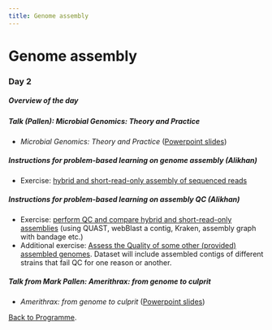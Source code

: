 ```yaml
---
title: Genome assembly
---
```


# Genome assembly

###  Day 2

#####  Overview of the day

#####  Talk (Pallen):  *Microbial Genomics: Theory and Practice*

  -  _Microbial Genomics: Theory and Practice_ ([Powerpoint slides](https://github.com/mmbdtp/mmbdtp.github.io/raw/gh-pages/modules/sequence-analysis/_posts/2023_Week%203_Talk_Microbial_genomics.pptx))

##### Instructions for problem-based learning on genome assembly (Alikhan)

- Exercise: [hybrid and short-read-only assembly of sequenced reads](/seq-analysis/genome-assembly)

#####  Instructions for problem-based learning on assembly QC (Alikhan)

- Exercise: [perform QC and compare hybrid and short-read-only assemblies](/seq-analysis/assembly_qc) (using QUAST, webBlast a contig, Kraken, assembly graph with bandage etc.)
- Additional exercise: [Assess the Quality of some other (provided) assembled genomes](/seq-analysis/check_qc). Dataset will include assembled contigs of different strains that fail QC for one reason or another.

#####  Talk from Mark Pallen: *Amerithrax: from genome to culprit*

  - _Amerithrax: from genome to culprit_ ([Powerpoint slides](https://github.com/mmbdtp/mmbdtp.github.io/raw/gh-pages/modules/sequence-analysis/_posts/2023_Week%203_Talk_Amerithrax.pptx))

  [Back to Programme]({{site.baseurl}}/modules/sequence-analysis/programme/).